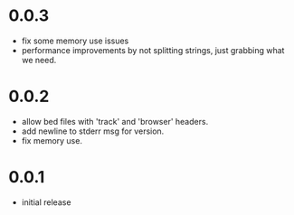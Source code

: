 0.0.3
=====

+ fix some memory use issues
+ performance improvements by not splitting strings, just grabbing what we need.

0.0.2
=====
+ allow bed files with 'track' and 'browser' headers.
+ add newline to stderr msg for version.
+ fix memory use.

0.0.1
=====

+ initial release
